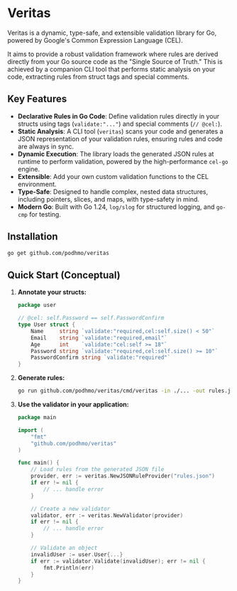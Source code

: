 # Veritas

Veritas is a dynamic, type-safe, and extensible validation library for Go, powered by Google's Common Expression Language (CEL).

It aims to provide a robust validation framework where rules are derived directly from your Go source code as the "Single Source of Truth." This is achieved by a companion CLI tool that performs static analysis on your code, extracting rules from struct tags and special comments.

## Key Features

- **Declarative Rules in Go Code**: Define validation rules directly in your structs using tags (`validate:"..."`) and special comments (`// @cel:`).
- **Static Analysis**: A CLI tool (`veritas`) scans your code and generates a JSON representation of your validation rules, ensuring rules and code are always in sync.
- **Dynamic Execution**: The library loads the generated JSON rules at runtime to perform validation, powered by the high-performance `cel-go` engine.
- **Extensible**: Add your own custom validation functions to the CEL environment.
- **Type-Safe**: Designed to handle complex, nested data structures, including pointers, slices, and maps, with type-safety in mind.
- **Modern Go**: Built with Go 1.24, `log/slog` for structured logging, and `go-cmp` for testing.

## Installation

```bash
go get github.com/podhmo/veritas
```

## Quick Start (Conceptual)

1.  **Annotate your structs:**

    ```go
    package user

    // @cel: self.Password == self.PasswordConfirm
    type User struct {
        Name     string `validate:"required,cel:self.size() < 50"`
        Email    string `validate:"required,email"`
        Age      int    `validate:"cel:self >= 18"`
        Password string `validate:"required,cel:self.size() >= 10"`
        PasswordConfirm string `validate:"required"`
    }
    ```

2.  **Generate rules:**

    ```bash
    go run github.com/podhmo/veritas/cmd/veritas -in ./... -out rules.json
    ```

3.  **Use the validator in your application:**

    ```go
    package main

    import (
        "fmt"
        "github.com/podhmo/veritas"
    )

    func main() {
        // Load rules from the generated JSON file
        provider, err := veritas.NewJSONRuleProvider("rules.json")
        if err != nil {
            // ... handle error
        }

        // Create a new validator
        validator, err := veritas.NewValidator(provider)
        if err != nil {
            // ... handle error
        }

        // Validate an object
        invalidUser := user.User{...}
        if err := validator.Validate(invalidUser); err != nil {
            fmt.Println(err)
        }
    }
    ```